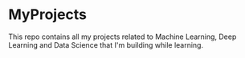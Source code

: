 # MyProjects
This repo contains all my projects related to Machine Learning, Deep Learning and Data Science that I'm building while learning.
